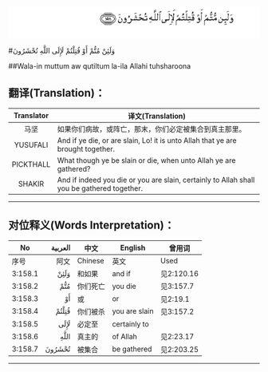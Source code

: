 ![003:158](images/003_158.gif)

#وَلَئِنْ مُتُّمْ أَوْ قُتِلْتُمْ لَإِلَى اللَّهِ تُحْشَرُونَ 

##Wala-in muttum aw qutiltum la-ila Allahi tuhsharoona 

## 翻译(Translation)：

| Translator | 译文(Translation)                                            |
| :--------: | ------------------------------------------------------------ |
|    马坚    | 如果你们病故，或阵亡，那末，你们必定被集合到真主那里。       |
|  YUSUFALI  | And if ye die, or are slain, Lo! it is unto Allah that ye are brought together. |
| PICKTHALL  | What though ye be slain or die, when unto Allah ye are gathered? |
|   SHAKIR   | And if indeed you die or you are slain, certainly to Allah shall you be gathered together. |

---

## 对位释义(Words Interpretation)：

| No   | العربية | 中文    | English | 曾用词 |
| ---- | ------: | ------- | ------- | ------ |
| 序号 |    阿文 | Chinese | 英文    | Used   |
| 3:158.1 | وَلَئِنْ   | 和如果   | and if        | 见2:120.16 |
| 3:158.2 | مُتُّمْ    | 你们死亡 | you die       | 见3:157.7  |
| 3:158.3 | أَوْ     | 或       | or            | 见2:19.1   |
| 3:158.4 | قُتِلْتُمْ  | 你们被杀 | you are slain | 见3:157.2  |
| 3:158.5 | لَإِلَى   | 必定至   | certainly to  |            |
| 3:158.6 | اللَّهِ   | 真主的   | of Allah      | 见2:23.17  |
| 3:158.7 | تُحْشَرُونَ | 被集合   | be gathered   | 见2:203.25 |

---
